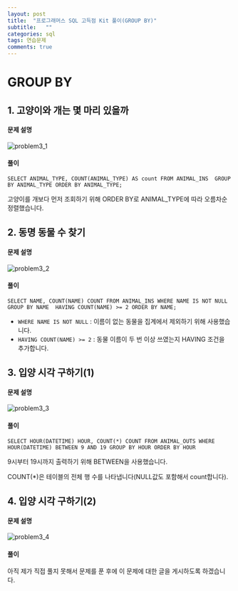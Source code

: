 ```yaml
---
layout: post
title:  "프로그래머스 SQL 고득점 Kit 풀이(GROUP BY)"
subtitle:   ""
categories: sql
tags: 연습문제
comments: true
---
```


# GROUP BY

## 1. 고양이와 개는 몇 마리 있을까
#### 문제 설명
![problem3_1](../../../../assets/img/sql/problem3_1.PNG)
#### 풀이
`SELECT ANIMAL_TYPE, COUNT(ANIMAL_TYPE) AS count FROM ANIMAL_INS 
GROUP BY ANIMAL_TYPE ORDER BY ANIMAL_TYPE;`

고양이를 개보다 먼저 조회하기 위해 ORDER BY로 ANIMAL_TYPE에 따라 오름차순 정렬했습니다.

## 2. 동명 동물 수 찾기
#### 문제 설명
![problem3_2](../../../../assets/img/sql/problem3_2.PNG)
#### 풀이
`SELECT NAME, COUNT(NAME) COUNT FROM ANIMAL_INS
WHERE NAME IS NOT NULL
GROUP BY NAME 
HAVING COUNT(NAME) >= 2 ORDER BY NAME;`

- `WHERE NAME IS NOT NULL` : 이름이 없는 동물을 집계에서 제외하기 위해 사용했습니다.
- `HAVING COUNT(NAME) >= 2` : 동물 이름이 두 번 이상 쓰였는지 HAVING 조건을 추가합니다.


## 3. 입양 시각 구하기(1)
#### 문제 설명
![problem3_3](../../../../assets/img/sql/problem3_3.PNG)
#### 풀이
`SELECT HOUR(DATETIME) HOUR, COUNT(*) COUNT FROM ANIMAL_OUTS
WHERE HOUR(DATETIME) BETWEEN 9 AND 19
GROUP BY HOUR ORDER BY HOUR`

9시부터 19시까지 출력하기 위해 BETWEEN을 사용했습니다.

COUNT(*)은 테이블의 전체 행 수를 나타냅니다(NULL값도 포함해서 count합니다).

## 4. 입양 시각 구하기(2)
#### 문제 설명
![problem3_4](../../../../assets/img/sql/problem3_4.PNG)
#### 풀이
아직 제가 직접 풀지 못해서 문제를 푼 후에 이 문제에 대한 글을 게시하도록 하겠습니다.

